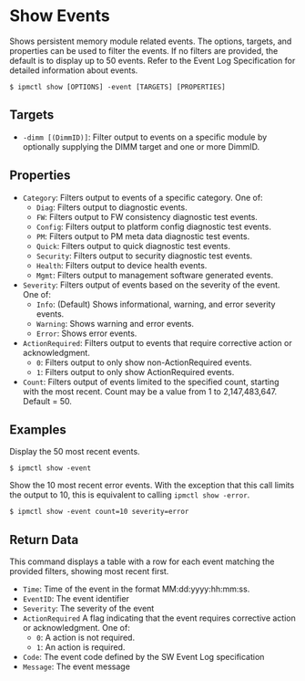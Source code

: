 # Show Events

Shows persistent memory module related events. The options, targets, and properties can be used to filter the events. If no filters are provided, the default is to display up to 50 events. Refer to the Event Log Specification for detailed information about events.

```text
$ ipmctl show [OPTIONS] -event [TARGETS] [PROPERTIES]
```

## **Targets**

* `-dimm [(DimmID)]`: Filter output to events on a specific module by optionally supplying the DIMM target and one or more DimmID.

## **Properties**

* `Category`: Filters output to events of a specific category. One of:
  * `Diag`: Filters output to diagnostic events.
  * `FW`: Filters output to FW consistency diagnostic test events.
  * `Config`: Filters output to platform config diagnostic test events.
  * `PM`: Filters output to PM meta data diagnostic test events.
  * `Quick`: Filters output to quick diagnostic test events.
  * `Security`: Filters output to security diagnostic test events.
  * `Health`: Filters output to device health events.
  * `Mgmt`: Filters output to management software generated events.
* `Severity`: Filters output of events based on the severity of the event. One of:
  * `Info`: \(Default\) Shows informational, warning, and error severity events.
  * `Warning`: Shows warning and error events.
  * `Error`: Shows error events.
* `ActionRequired`: Filters output to events that require corrective action or acknowledgment.
  * `0`: Filters output to only show non-ActionRequired events.
  * `1`: Filters output to only show ActionRequired events.
* `Count`: Filters output of events limited to the specified count, starting with the most recent. Count may be a value from 1 to 2,147,483,647. Default = 50.

## **Examples**

Display the 50 most recent events.

```text
$ ipmctl show -event
```

Show the 10 most recent error events. With the exception that this call limits the output to 10, this is equivalent to calling `ipmctl show -error`.

```text
$ ipmctl show -event count=10 severity=error
```

## **Return Data**

This command displays a table with a row for each event matching the provided filters, showing most recent first.

* `Time`: Time of the event in the format MM:dd:yyyy:hh:mm:ss.
* `EventID`: The event identifier
* `Severity`: The severity of the event
* `ActionRequired` A flag indicating that the event requires corrective action or acknowledgment. One of:
  * `0`: A action is not required.
  * `1`: An action is required.
* `Code`: The event code defined by the SW Event Log specification
* `Message`: The event message

